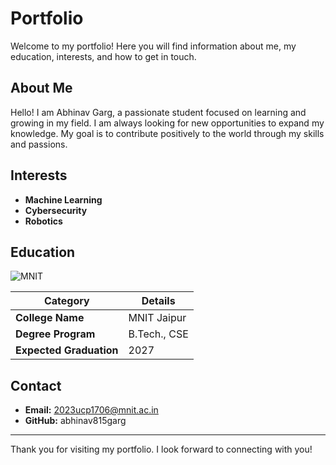 # Portfolio

Welcome to my portfolio! Here you will find information about me, my education, interests, and how to get in touch.

## About Me

Hello! I am Abhinav Garg, a passionate student focused on learning and growing in my field. I am always looking for new opportunities to expand my knowledge. My goal is to contribute positively to the world through my skills and passions.

## Interests

- **Machine Learning**
- **Cybersecurity**
- **Robotics**

## Education

![MNIT](https://upload.wikimedia.org/wikipedia/en/thumb/b/b7/Mnit_logo.png/100px-Mnit_logo.png)

| **Category**           | **Details**                        |
|------------------------|------------------------------------|
| **College Name**     |   MNIT Jaipur              |
| **Degree Program**      | B.Tech., CSE    |
| **Expected Graduation** | 2027                          |

## Contact

- **Email:** 2023ucp1706@mnit.ac.in
- **GitHub:** abhinav815garg

---

Thank you for visiting my portfolio. I look forward to connecting with you!

